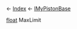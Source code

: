 ← [Index](Api-Index) ← [IMyPistonBase](Sandbox.ModAPI.Ingame.IMyPistonBase)

[float](System.Single) MaxLimit